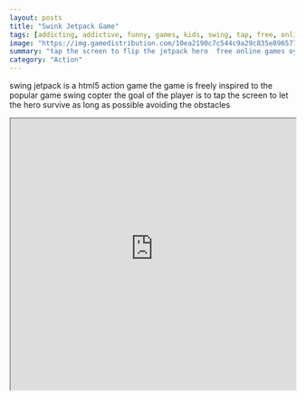 ```yaml
---
layout: posts
title: "Swink Jetpack Game"
tags: [addicting, addictive, funny, games, kids, swing, tap, free, online, games, oyna, game, free, games, play, play, games]
image: "https://img.gamedistribution.com/10ea2190c7c544c9a29c835e8965773a.jpg"
summary: "tap the screen to flip the jetpack hero  free online games oyna game free games play play games"
category: "Action"
---
```


swing jetpack is a html5 action game the game is freely inspired to the popular game swing copter the goal of the player is to tap the screen to let the hero survive as long as possible avoiding the obstacles

<iframe width="100%" height="480px;" src="https://html5.gamedistribution.com/10ea2190c7c544c9a29c835e8965773a/"></iframe>
